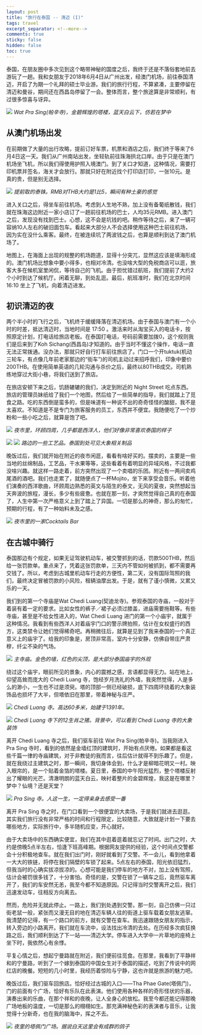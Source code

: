 ```yaml
---
layout: post
title: "旅行在泰国 -- 清迈 (I)"
tags: travel
excerpt_separator: <!--more-->
comments: true
sticky: false
hidden: false
toc: true
---
```


泰国，在朋友圈中多次见到这个略带神秘的国度之后，我终于还是不落俗套地前去游玩了一趟。我和女朋友于2018年6月4日从广州出发，经澳门机场，前往泰国清迈，开启了为期一个礼拜的硕士毕业游。我们的旅行行程，不算紧凑，主要停留在清迈和曼谷，期间还在西昌岛停留了一会。整体而言，整个旅途算是非常顺利，有过很多惊喜与讶异。 <!--more-->

![](/assets/images/2018-09-09/1.jpeg)
_Wat Pra Sing(帕辛寺)，金碧辉煌的塔楼，蓝天白云下，仿若在梦中_

## 从澳门机场出发

在前期做了大量的出行攻略，提前订好车票，机票和酒店之后，我们终于等来了6月4日这一天。我们从广州南站出发，坐轻轨前往珠海拱北口岸。由于只是在澳门机场坐飞机，所以我们得使用护照入境澳门。到了关口才知道，这种情况，需要打印机票并签名，海关才会放行。那就只好在附近找个打印店打印，一张10元。是真的贵，但是别无选择。

![](/assets/images/2018-09-09/2.jpeg)
_提前取的泰铢。RMB对THB大约是1比5，瞬间有种土豪的感觉_

进入关口之后，得坐车前往机场。考虑到人生地不熟，加上没有备葡纸散钱，我们就在珠海这边附近一家小店订了一趟前往机场的巴士，人均35元RMB。进入澳门之后，发现没有找到巴士。心想，这不会是坑钱的吧。稍作等待之后，来了一辆可容纳10人左右的破旧面包车。看起来大部分人不会选择使用这种巴士前往机场，因为实在没什么乘客。最终，在被连续坑了两波钱之后，也算是顺利到达了澳门机场了。

地图上，在海面上出现的规整的机场跑道，显得十分突兀，显然这应该是填海形成的。澳门机场比想象中要小得多，也相对冷清。也没啥大型的免税商店可以逛，旅客大多在候机室里闲侃，等待自己的飞机。由于担忧错过航班，我们提前了大约2个小时到达了候机厅。闲着无聊，到处乱逛。最后，航班准时，我们在北京时间 16:10 坐上了飞机，向着清迈进发。


## 初识清迈的夜

两个半小时的飞行之后，飞机终于缓缓降落在清迈机场。由于泰国与澳门有一个小时的时差，抵达清迈时，当地时间是 17:50 。激活来时从淘宝买入的电话卡，按照原定计划，打电话给旅店老板。在泰国打电话，号码前需要加拨0，这个规则我们是后来到了Koh Sichang(西昌岛)才知道的。由于当时不懂这个操作，电话一直无法正常拨通。没办法，那就只好自行打车前往旅店了。门口一个开tuktuk(机动三轮车，有点像几年前老家那边的“街车”)的司机主动过来招呼我们，印象中要价200THB。在使用简单英语的几轮沟通与杀价之后，最终以80THB成交。司机熟练地穿过大街小巷，将我们送到了旅店。

在旅店安顿下来之后，饥肠辘辘的我们，决定到附近的 Night Street 吃点东西。旅店的管理员妹纸给了我们一个地图，然后给了一些简单的指导，我们就踏上了觅食之路。吃的东西倒是蛮多的，但是味道有一种说不出的奇奇怪怪的酸甜，我不是太喜欢。不知道是不是专门为旅客服务的员工，东西并不便宜。我随便吃了一个炒粉和一些小吃之后，就算是饱了吧。

![](/assets/images/2018-09-09/3.jpeg)
_夜市里，环顾四周，几乎都是西洋人，他们好像非常喜欢泰国的样子_

![](/assets/images/2018-09-09/4.jpeg)
![](/assets/images/2018-09-09/5.jpeg)
_路边的一些工艺品。泰国到处可见大象相关制品_

晚饭过后，我们就开始在附近的夜市闲逛，看看有啥好买的。摆卖的，主要是一些当地的丝绵制品，工艺品，干水果等等，这些看着有着明显的异域风格，不过我都没啥兴趣。就这样一路走着，前方突然出现了一个卖唱的乐团。附近有一两间卖鸡尾酒的酒吧。我们也走累了，就随便点了一杯Mojito，坐下来享受会音乐。听着他们演奏的西洋歌曲，环顾周边熟悉的英文与陌生的泰文，无风的夏夜，突然想起当天奔波的旅程，漫长，多少有些疲惫。也就在那一刻，才突然觉得自己真的在泰国了，人生中第一次严格意义上到了踏上了异国。一切是那么的神奇，那么的匆忙，预期的行程，有了一种始料未及之感。

![](/assets/images/2018-09-09/6.jpeg)
_夜市里的一家Cocktails Bar_


## 在古城中骑行

泰国那边有个规定，如果无证驾驶机动车，被交警抓到的话，罚款500THB，然后给一张罚款单。重点来了，凭着这张罚款单，三天内不管如何被抓到，都不需要再交钱了。所以，考虑到古城里机动车行走的方便性，第二天，没有国际驾照的我们，最终决定冒被罚款的小风险，租辆油摩出发。于是，就有了谨小慎微，又累又乐的一天。

我们到的第一个寺庙是Wat Chedi Luang(契迪龙寺)。参观泰国的寺庙，一般对于着装有着一定的要求。比如女性的裤子／裙子必须过膝盖，进庙需要拖鞋等。有些寺庙，甚至是不给女性进入的，Wat Chedi Luang 进门的第一个小庙宇，就属于这种情况。我看到有些西洋人对着庙宇门口的警示牌拍照，估计在女权盛行的西方，这类禁令让她们觉得稀奇吧。再稍微往后，就算是见到了我来泰国的一个真正意义上的庙宇了。给我的印象是，房顶非常高，室内十分安静，仿佛自带庄严肃穆，纤尘不染的气场。

![](/assets/images/2018-09-09/7.jpeg)
_主寺庙。金色的墙，红色的尖顶，是大部分泰国庙宇的外观_

绕过这个庙宇，眼前所见的景象，内心的震撼之感，言语都显得无力。站在地上，仰望高耸而庞大的 Chedi Luang 寺，饱经岁月洗礼的外墙，我突然觉得，人是多么的渺小，一生也不过是须臾。塔的顶部一侧已经破损，底下四周环绕着的大象装饰品也损坏了大半，但塔依旧在那里，带着神秘与庄严。

![](/assets/images/2018-09-09/8.jpeg)
_Chedi Luang 寺。高达60多米，始建于1391年。_


![](/assets/images/2018-09-09/9.jpeg)
_Chedi Luang 寺下的12生肖之猪。背景中，可以看到 Chedi Luang 寺的大象装饰_

离开 Chedi Luang 寺之后，我们驱车前往 Wat Pra Sing(帕辛寺)。当我刚进入 Pra Sing 寺时，看到的依然是金墙红顶的建筑时，开始有点厌倦。如果都是看这些千篇一律的寺庙建筑，对于非教徒的我而言，往后估计就得不到乐趣了。但是，就在我绕过主建筑之时，那一瞬间，我切身体会到，什么才是柳暗花明又一村。映入眼帘的，是一个贴着金箔的塔楼。夏日里，泰国的中午阳光猛烈，整个塔楼反射出了耀眼的光芒。清澈明朗的蓝天白云，映衬着整片的金碧辉煌，我这是在哪里？梦中？仙境？还是天堂？


![](/assets/images/2018-09-09/10.jpeg)
_Pra Sing 寺。人这一生，一定得亲身去感受一番_

离开 Pra Sing 寺之时，在门口看到一个很便宜的大卖场，于是我们就进去逛逛。其实我们旅行没有非常严格的时间和行程限定，比较随意，大致就是计划一下要去哪些地方，实际旅行中，多半随机应变，开心就好。

由于大卖场中的东西确实便宜，我们在其中逛着逛着就忘记了时间。出门之时，大约是傍晚5点半左右，恰逢下班高峰期。根据网友提供的经验，这个时间点交警都会十分积极地查车。就在我们出门时，刚好就看到了交警。不一会儿，看到他拿着一大大的铁链，将停在我们隔壁的车锁了起来。5点左右的泰国，阳光依旧猛烈，但我当时的心确实拔凉拔凉的。心想可能是我们停车的地方不对，加上没有驾照，估计会被罚很多钱了，十分害怕。奇怪的是，交警在锁了一辆车之后，竟然驱车离开了，我们的车安然无恙，我至今都不知道原因。只记得当时交警离开之后，我们迅速发动车，往相反方向离去。

然而，危险并无就此停止。一路上，我们到处遇到交警。那一刻，自己仿佛一只过街老鼠一般，紧张而又漫无目的地在清迈车辆人往的街道上驱车载着女朋友逃窜。我清楚的记得，有一个路口的前方，就有交警在查车。我迅速跟随女朋友的指示，转入旁边的小路离开。我们就在车流中，设法找出冷清的去处。在历经多次疯狂换路之后，我们顺利到达了下一站——清迈大学。停车进入大学中一片草地的座椅上坐下时，我依然心有余悸。

平复心情之后，想起宁曼路就在附近，我们便前往觅食。在那里，我看到了平静祥和的宁曼路，听到了一个嫁到泰国的中国女生对于泰国的描述，吃到了传说中的网红店的晚餐。短短的几小时里，我经历着惊险与宁静，这也许就是旅游的魅力吧。

晚饭过后，我们驱车回旅店。恰好经过古城的入口——Tha Phae Gate(塔佩门)，门的前面有个广场，恰好有乐队在此表演。他们使用各种各样的奇形怪状的乐器，演奏出来的乐曲，在那个祥和的夜晚，让人全身心的放松。我至今都还能记得那晚广场地板的温度，一切是那么的栩栩如生。那充满神秘色彩的表演者与音乐，让我觉得十分新奇，也在我的脑海中，挥之不去。

![](/assets/images/2018-09-09/11.jpeg)
_夜里的塔佩门广场。据说白天这里会有成群的鸽子_